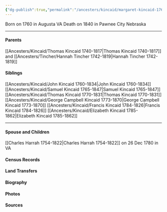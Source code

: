 ```yaml
---
{"dg-publish":true,"permalink":"/ancesters/kincaid/margaret-kincaid-1760-1840/","tags":["Margaret-Kincaid"]}
---
```


Born on  1760 in Augusta VA
Death on 1840 in Pawnee City Nebraska

---
#### Parents

[[Ancesters/Kincaid/Thomas Kincaid 1740-1817\|Thomas Kincaid 1740-1817]] and [[Ancesters/Tincher/Hannah Tincher 1742-1819\|Hannah Tincher 1742-1819]]
#### Siblings
[[Ancesters/Kincaid/John Kincaid 1760-1834\|John Kincaid 1760-1834]]
[[Ancesters/Kincaid/Samuel Kincaid 1765-1847\|Samuel Kincaid 1765-1847]]
[[Ancesters/Kincaid/Thomas Kincaid 1770-1831\|Thomas Kincaid 1770-1831]]
[[Ancesters/Kincaid/George Campbell Kincaid 1773-1870\|George Campbell Kincaid 1773-1870]]
[[Ancesters/Kincaid/Francis Kincaid 1784-1826\|Francis Kincaid 1784-1826]]
[[Ancesters/Kincaid/Elizabeth Kincaid 1785-1862\|Elizabeth Kincaid 1785-1862]]

---
#### Spouse and Children
[[Charles Harrah 1754-1822\|Charles Harrah 1754-1822]] on 26 Dec 1780 in VA
<!-- Link to child -->

#### Census Records

#### Land Transfers

#### Biography

#### Photos

#### Sources

